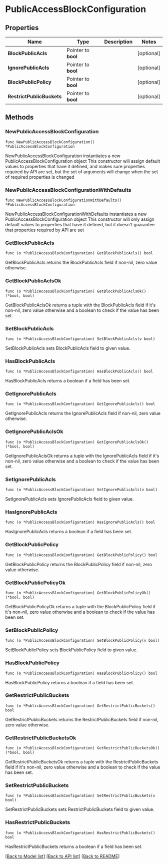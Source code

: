 # PublicAccessBlockConfiguration

## Properties

Name | Type | Description | Notes
------------ | ------------- | ------------- | -------------
**BlockPublicAcls** | Pointer to **bool** |  | [optional] 
**IgnorePublicAcls** | Pointer to **bool** |  | [optional] 
**BlockPublicPolicy** | Pointer to **bool** |  | [optional] 
**RestrictPublicBuckets** | Pointer to **bool** |  | [optional] 

## Methods

### NewPublicAccessBlockConfiguration

`func NewPublicAccessBlockConfiguration() *PublicAccessBlockConfiguration`

NewPublicAccessBlockConfiguration instantiates a new PublicAccessBlockConfiguration object
This constructor will assign default values to properties that have it defined,
and makes sure properties required by API are set, but the set of arguments
will change when the set of required properties is changed

### NewPublicAccessBlockConfigurationWithDefaults

`func NewPublicAccessBlockConfigurationWithDefaults() *PublicAccessBlockConfiguration`

NewPublicAccessBlockConfigurationWithDefaults instantiates a new PublicAccessBlockConfiguration object
This constructor will only assign default values to properties that have it defined,
but it doesn't guarantee that properties required by API are set

### GetBlockPublicAcls

`func (o *PublicAccessBlockConfiguration) GetBlockPublicAcls() bool`

GetBlockPublicAcls returns the BlockPublicAcls field if non-nil, zero value otherwise.

### GetBlockPublicAclsOk

`func (o *PublicAccessBlockConfiguration) GetBlockPublicAclsOk() (*bool, bool)`

GetBlockPublicAclsOk returns a tuple with the BlockPublicAcls field if it's non-nil, zero value otherwise
and a boolean to check if the value has been set.

### SetBlockPublicAcls

`func (o *PublicAccessBlockConfiguration) SetBlockPublicAcls(v bool)`

SetBlockPublicAcls sets BlockPublicAcls field to given value.

### HasBlockPublicAcls

`func (o *PublicAccessBlockConfiguration) HasBlockPublicAcls() bool`

HasBlockPublicAcls returns a boolean if a field has been set.

### GetIgnorePublicAcls

`func (o *PublicAccessBlockConfiguration) GetIgnorePublicAcls() bool`

GetIgnorePublicAcls returns the IgnorePublicAcls field if non-nil, zero value otherwise.

### GetIgnorePublicAclsOk

`func (o *PublicAccessBlockConfiguration) GetIgnorePublicAclsOk() (*bool, bool)`

GetIgnorePublicAclsOk returns a tuple with the IgnorePublicAcls field if it's non-nil, zero value otherwise
and a boolean to check if the value has been set.

### SetIgnorePublicAcls

`func (o *PublicAccessBlockConfiguration) SetIgnorePublicAcls(v bool)`

SetIgnorePublicAcls sets IgnorePublicAcls field to given value.

### HasIgnorePublicAcls

`func (o *PublicAccessBlockConfiguration) HasIgnorePublicAcls() bool`

HasIgnorePublicAcls returns a boolean if a field has been set.

### GetBlockPublicPolicy

`func (o *PublicAccessBlockConfiguration) GetBlockPublicPolicy() bool`

GetBlockPublicPolicy returns the BlockPublicPolicy field if non-nil, zero value otherwise.

### GetBlockPublicPolicyOk

`func (o *PublicAccessBlockConfiguration) GetBlockPublicPolicyOk() (*bool, bool)`

GetBlockPublicPolicyOk returns a tuple with the BlockPublicPolicy field if it's non-nil, zero value otherwise
and a boolean to check if the value has been set.

### SetBlockPublicPolicy

`func (o *PublicAccessBlockConfiguration) SetBlockPublicPolicy(v bool)`

SetBlockPublicPolicy sets BlockPublicPolicy field to given value.

### HasBlockPublicPolicy

`func (o *PublicAccessBlockConfiguration) HasBlockPublicPolicy() bool`

HasBlockPublicPolicy returns a boolean if a field has been set.

### GetRestrictPublicBuckets

`func (o *PublicAccessBlockConfiguration) GetRestrictPublicBuckets() bool`

GetRestrictPublicBuckets returns the RestrictPublicBuckets field if non-nil, zero value otherwise.

### GetRestrictPublicBucketsOk

`func (o *PublicAccessBlockConfiguration) GetRestrictPublicBucketsOk() (*bool, bool)`

GetRestrictPublicBucketsOk returns a tuple with the RestrictPublicBuckets field if it's non-nil, zero value otherwise
and a boolean to check if the value has been set.

### SetRestrictPublicBuckets

`func (o *PublicAccessBlockConfiguration) SetRestrictPublicBuckets(v bool)`

SetRestrictPublicBuckets sets RestrictPublicBuckets field to given value.

### HasRestrictPublicBuckets

`func (o *PublicAccessBlockConfiguration) HasRestrictPublicBuckets() bool`

HasRestrictPublicBuckets returns a boolean if a field has been set.


[[Back to Model list]](../README.md#documentation-for-models) [[Back to API list]](../README.md#documentation-for-api-endpoints) [[Back to README]](../README.md)


